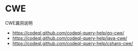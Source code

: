 # CWE
CWE漏洞说明

- https://codeql.github.com/codeql-query-help/go-cwe/
- https://codeql.github.com/codeql-query-help/java-cwe/
- https://codeql.github.com/codeql-query-help/csharp-cwe/
